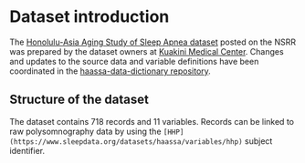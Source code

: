# Dataset introduction

The [Honolulu-Asia Aging Study of Sleep Apnea dataset](:files_path:/datasets) posted on the NSRR was prepared by the dataset owners at [Kuakini Medical Center](http://www.kuakini.org/wps/portal/). Changes and updates to the source data and variable definitions have been coordinated in the [haassa-data-dictionary repository](https://github.com/sleepepi/haassa-data-dictionary).

## Structure of the dataset

The dataset contains 718 records and 11 variables. Records can be linked to raw polysomnography data by using the `[HHP](https://www.sleepdata.org/datasets/haassa/variables/hhp)` subject identifier.
